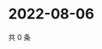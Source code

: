 # 2022-08-06

共 0 条

<!-- BEGIN WEIBO -->
<!-- 最后更新时间 Sat Aug 06 2022 20:07:26 GMT+0800 (China Standard Time) -->

<!-- END WEIBO -->

